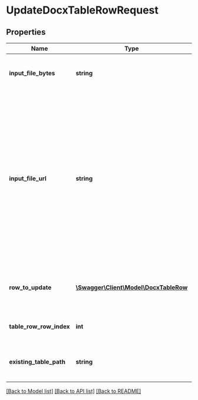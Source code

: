 # UpdateDocxTableRowRequest

## Properties
Name | Type | Description | Notes
------------ | ------------- | ------------- | -------------
**input_file_bytes** | **string** | Optional: Bytes of the input file to operate on | [optional] 
**input_file_url** | **string** | Optional: URL of a file to operate on as input.  This can be a public URL, or you can also use the begin-editing API to upload a document and pass in the secure URL result from that operation as the URL here (this URL is not public). | [optional] 
**row_to_update** | [**\Swagger\Client\Model\DocxTableRow**](DocxTableRow.md) | Table row contents you would like to update the row with | [optional] 
**table_row_row_index** | **int** | 0-based index of the Table Row to update | [optional] 
**existing_table_path** | **string** | Required; the path to the existing table to modify | [optional] 

[[Back to Model list]](../README.md#documentation-for-models) [[Back to API list]](../README.md#documentation-for-api-endpoints) [[Back to README]](../README.md)


